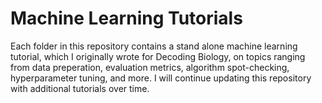 # Machine Learning Tutorials
Each folder in this repository contains a stand alone machine learning tutorial, which I originally wrote for Decoding Biology, on topics ranging from data preperation, evaluation metrics, algorithm spot-checking, hyperparameter tuning, and more. I will continue updating this repository with additional tutorials over time. 

